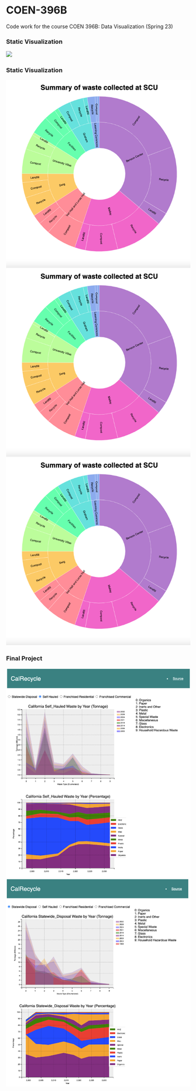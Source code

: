 # COEN-396B
Code work for the course COEN 396B: Data Visualization (Spring 23)


### Static Visualization
![](Staic-Visualization/Static-Visual.png)

### Static Visualization
![](Interactive-Visualization/Screenshots/demo_1.png)
![](Interactive-Visualization/Screenshots/demo_1.png)
![](Interactive-Visualization/Screenshots/demo_1.png)

### Final Project
![](Final-Project/Screenshots/Demo_1.png)
![](Final-Project/Screenshots/Demo_2.png)
